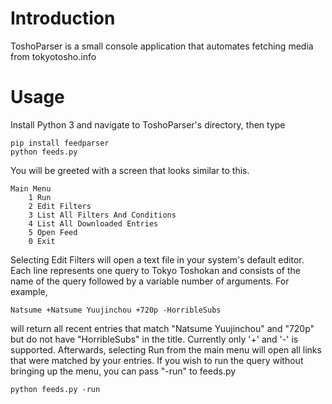 # Introduction
ToshoParser is a small console application that automates fetching media from tokyotosho.info
# Usage
Install Python 3 and navigate to ToshoParser's directory, then type
```
pip install feedparser
python feeds.py
```

You will be greeted with a screen that looks similar to this.

```
Main Menu
    1 Run
    2 Edit Filters
    3 List All Filters And Conditions
    4 List All Downloaded Entries
    5 Open Feed
    0 Exit
```

Selecting Edit Filters will open a text file in your system's default editor.
Each line represents one query to Tokyo Toshokan and consists of the name of the query followed by a variable number of arguments.
For example,
```
Natsume +Natsume Yuujinchou +720p -HorribleSubs
```
will return all recent entries that match "Natsume Yuujinchou" and "720p" but do not have "HorribleSubs" in the title.
Currently only '+' and '-' is supported.
Afterwards, selecting Run from the main menu will open all links that were matched by your entries.
If you wish to run the query without bringing up the menu, you can pass "-run" to feeds.py
```
python feeds.py -run
```

